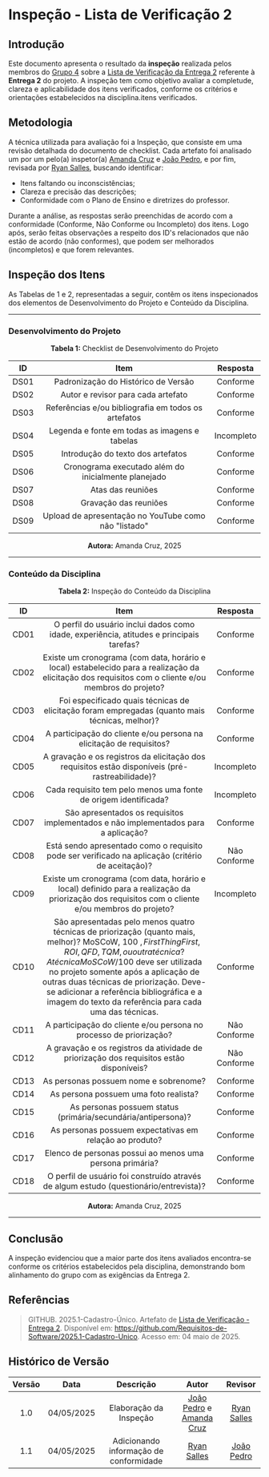 # Inspeção - Lista de Verificação 2

## Introdução

Este documento apresenta o resultado da **inspeção** realizada pelos membros do [Grupo 4](https://github.com/Requisitos-de-Software/2025.1-Cadastro-Unico) sobre a [Lista de Verificação da Entrega 2](../../verificacao/checklist_2.md) referente à **Entrega 2** do projeto. A inspeção tem como objetivo avaliar a completude, clareza e aplicabilidade dos itens verificados, conforme os critérios e orientações estabelecidos na disciplina.itens verificados.

## Metodologia

A técnica utilizada para avaliação foi a Inspeção, que consiste em uma revisão detalhada do documento de checklist. Cada artefato foi analisado um por um pelo(a) inspetor(a) [Amanda Cruz](https://github.com/mandicrz) e [João Pedro](https://github.com/johnaopedro), e por fim, revisada por [Ryan Salles](https://github.com/RA-Salles), buscando identificar:

- Itens faltando ou inconscistências;
- Clareza e precisão das descrições;
- Conformidade com o Plano de Ensino e diretrizes do professor.

Durante a análise, as respostas serão preenchidas de acordo com a conformidade (Conforme, Não Conforme ou Incompleto) dos itens. Logo após, serão feitas observações a respeito dos ID's relacionados que não estão de acordo (não conformes), que podem ser melhorados (incompletos) e que forem relevantes.

## Inspeção dos Itens

As Tabelas de 1 e 2, representadas a seguir, contêm os itens inspecionados dos elementos de Desenvolvimento do Projeto e Conteúdo da Disciplina.

---

### Desenvolvimento do Projeto

<p align="center"><strong>Tabela 1:</strong> Checklist de Desenvolvimento do Projeto</p>

| **ID** |                       **Item**                       | **Resposta** |
| :----: | :--------------------------------------------------: | :----------: |
|  DS01  |         Padronização do Histórico de Versão          |   Conforme   |
|  DS02  |          Autor e revisor para cada artefato          |   Conforme   |
|  DS03  | Referências e/ou bibliografia em todos os artefatos  |   Conforme   |
|  DS04  |    Legenda e fonte em todas as imagens e tabelas     |   Incompleto |
|  DS05  |          Introdução do texto dos artefatos           |   Conforme   |
|  DS06  | Cronograma executado além do inicialmente planejado  |   Conforme   |
|  DS07  |                  Atas das reuniões                   |   Conforme   |
|  DS08  |                Gravação das reuniões                 |   Conforme   |
|  DS09  | Upload de apresentação no YouTube como não "listado" |   Conforme   |

<p align="center"><strong>Autora:</strong> Amanda Cruz, 2025</p>

---

### Conteúdo da Disciplina

<p align="center"><strong>Tabela 2:</strong> Inspeção do Conteúdo da Disciplina</p>

| **ID** |                              **Item**                              | **Resposta** |
| :----: | :----------------------------------------------------------------: | :----------: |
|  CD01  | O perfil do usuário inclui dados como idade, experiência, atitudes e principais tarefas?  |   Conforme   |
|  CD02  | Existe um cronograma (com data, horário e local) estabelecido para a realização da elicitação dos requisitos com o cliente e/ou membros do projeto?                            |   Conforme   |
|  CD03  | Foi especificado quais técnicas de elicitação foram empregadas (quanto mais técnicas, melhor)?                             |   Conforme   |
|  CD04  | A participação do cliente e/ou persona na elicitação de requisitos?                    |   Conforme   |
|  CD05  | A gravação e os registros da elicitação dos requisitos estão disponíveis (pré-rastreabilidade)?                  |   Incompleto   |
|  CD06  | Cada requisito tem pelo menos uma fonte de origem identificada?                      |   Incompleto   |
|  CD07  | São apresentados os requisitos implementados e não implementados para a aplicação?        |   Conforme   |
|  CD08  | Está sendo apresentado como o requisito pode ser verificado na aplicação (critério de aceitação)?                        |  Não Conforme  |
|  CD09  | Existe um cronograma (com data, horário e local) definido para a realização da priorização dos requisitos com o cliente e/ou membros do projeto? | Incompleto |
|  CD10  | São apresentadas pelo menos quatro técnicas de priorização (quanto mais, melhor)? MoSCoW, 100 $, First Thing First, ROI, QFD, TQM, ou outra técnica? A técnica MoSCoW/100$ deve ser utilizada no projeto somente após a aplicação de outras duas técnicas de priorização. Deve-se adicionar a referência bibliográfica e a imagem do texto da referência para cada uma das técnicas.              | Conforme |
|  CD11  | A participação do cliente e/ou persona no processo de priorização?                   |   Não Conforme   |
|  CD12  | A gravação e os registros da atividade de priorização dos requisitos estão disponíveis?                  |   Não Conforme   |
|  CD13  | As personas possuem nome e sobrenome?                                    |   Conforme   |
|  CD14  | As persona possuem uma foto realista?                                       |   Conforme   |
|  CD15  | As personas possuem status (primária/secundária/antipersona)?          |   Conforme   |
|  CD16  | As personas possuem expectativas em relação ao produto?                  |   Conforme   |
|  CD17  | Elenco de personas possui ao menos uma persona primária?                           |   Conforme   |
|  CD18  | O perfil de usuário foi construído através de algum estudo (questionário/entrevista)?             |   Conforme   |

<p align="center"><strong>Autora:</strong> Amanda Cruz, 2025</p>

---

## Conclusão

A inspeção evidenciou que a maior parte dos itens avaliados encontra-se conforme os critérios estabelecidos pela disciplina, demonstrando bom alinhamento do grupo com as exigências da Entrega 2.

## Referências

> GITHUB. 2025.1-Cadastro-Único. Artefato de [Lista de Verificação - Entrega 2](../../verificacao/checklist_2.md). Disponível em: <https://github.com/Requisitos-de-Software/2025.1-Cadastro-Unico>. Acesso em: 04 maio de 2025. 

## Histórico de Versão

| Versão |    Data    |        Descrição         |                   Autor                    |                   Revisor                   |
| :----: | :--------: | :----------------------: | :----------------------------------------: | :-----------------------------------------: |
|  1.0   | 04/05/2025 | Elaboração da Inspeção   | [João Pedro](https://github.com/johnaopedro) e [Amanda Cruz](https://github.com/mandicrz) | [Ryan Salles](https://github.com/RA-Salles) |
|  1.1   | 04/05/2025 | Adicionando informação de conformidade | [Ryan Salles](https://github.com/RA-Salles) | [João Pedro](https://github.com/johnaopedro) |
